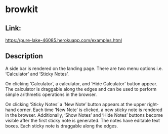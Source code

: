 # browkit

## Link: 
https://pure-lake-46085.herokuapp.com/examples.html 

## Description
A side bar is rendered on the landing page. There are two menu options i.e. ‘Calculator’ and ‘Sticky Notes’. 

On clicking ‘Calculator’, a calculator, and ‘Hide Calculator’ button appear. The calculator is draggable along the edges and can be used to perform simple arithmetic operations in the browser. 

On clicking ‘Sticky Notes’ a ‘New Note’ button appears at the upper right-hand corner. Each time ‘New Note’ is clicked, a new sticky note is rendered in the browser. Additionally, ‘Show Notes’ and ‘Hide Notes’ buttons become visible after the first sticky note is generated. The notes have editable text boxes. Each sticky note is draggable along the edges. 
